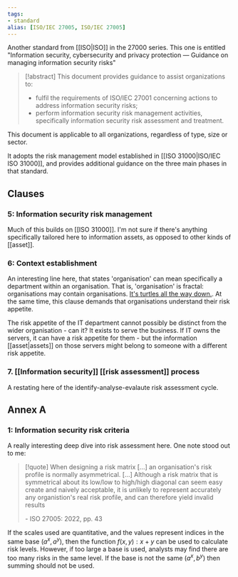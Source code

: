 ```yaml
---
tags:
- standard
alias: [ISO/IEC 27005, ISO/IEC 27005]
---
```

Another standard from [[ISO|ISO]] in the 27000 series. This one is entitled "Information security, cybersecurity and privacy protection — Guidance on managing information security risks"

>[!abstract] 
>This document provides guidance to assist organizations to:
>- fulfil the requirements of ISO/IEC 27001 concerning actions to address information security risks;
>  - perform information security risk management activities, specifically information security risk assessment and treatment.
>    
This document is applicable to all organizations, regardless of type, size or sector.

It adopts the risk management model established in [[ISO 31000|ISO/IEC ISO 31000]], and provides additional guidance on the three main phases in that standard. 

## Clauses
### 5: Information security risk management
Much of this builds on [[ISO 31000]]. I'm not sure if there's anything specifically tailored here to information assets, as opposed to other kinds of [[asset]].

### 6: Context establishment
An interesting line here, that states 'organisation' can mean specifically a department within an organisation. That is, 'organisation' is fractal: organisations may contain organisations. [It's turtles all the way down.](https://en.wikipedia.org/wiki/Turtles_all_the_way_down).  At the same time, this clause demands that organisations understand their risk appetite.

The risk appetite of the IT department cannot possibly be distinct from the wider organisation - can it? It exists to serve the business. If IT owns the servers, it can have a risk appetite for them - but the information [[asset|assets]] on those servers might belong to someone with a different risk appetite.

### 7. [[Information security]] [[risk assessment]] process
A restating here of the identify-analyse-evalaute risk assessment cycle.

## Annex A
### 1: Information security risk criteria
A really interesting deep dive into risk assessment here. One note stood out to me:

>[!quote] When designing a risk matrix \[...\] an organisation's risk profile is normally asymmetrical. \[...] Although a risk matrix that is symmetrical about its low/low to high/high diagonal can seem easy create and naively acceptable, it is unlikely to represent accurately any organistion's real risk profile, and can therefore yield invalid results
>
> \- ISO 27005: 2022, pp. 43

If the scales used are quantitative, and the values represent indices in the same base ($a^x,  a^y$), then the function $f(x, y) : x + y$ can be used to calculate risk levels. However, if too large a base is used, analysts may find there are too many risks in the same level. If the base is not the same ($a^x, b^y$) then summing should not be used.